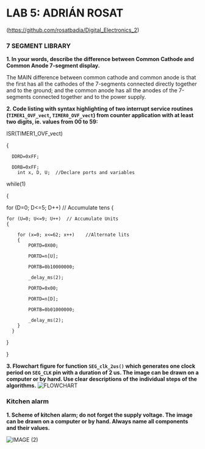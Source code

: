 # LAB 5: ADRIÁN ROSAT

(https://github.com/rosatbadia/Digital_Electronics_2)

### 7 SEGMENT LIBRARY

**1. In your words, describe the difference between Common Cathode and Common Anode 7-segment display.**

The MAIN difference between common cathode and common anode is that the first has all the cathodes of the 7-segments connected directly together and to the ground; and the common anode has all the anodes of the 7-segments connected together and to the power supply.

**2. Code listing with syntax highlighting of two interrupt service routines (`TIMER1_OVF_vect`, `TIMER0_OVF_vect`) from counter application with at least two digits, ie. values from 00 to 59:**

ISR(TIMER1_OVF_vect)

 {
 
      DDRD=0xFF;    
      
      DDRB=0xFF;	
        int x, D, U;  //Declare ports and variables
   
   while(1)
   
{  	
	
for (D=0; D<=5; D++) // Accumulate tens 
{

	for (U=0; U<=9; U++)  // Accumulate Units
	{
  
		for (x=0; x<=62; x++)    //Alternate lits
		{
			PORTD=0X00; 
      
			PORTD=n[U]; 
      
			PORTB=0b10000000;  
      
			_delay_ms(2);   
			
			PORTD=0x00;  
      
			PORTD=n[D];  
      
			PORTB=0b01000000;  
      
			_delay_ms(2);   
	  	}
	  }
}


  }
  
  
  **3. Flowchart figure for function `SEG_clk_2us()` which generates one clock period on `SEG_CLK` pin with a duration of 2&nbsp;us. The image can be drawn on a computer or by hand. Use clear descriptions of the individual steps of the algorithms.**
  ![FLOWCHART](https://user-images.githubusercontent.com/91876413/138861550-bdc49fad-6eab-4de6-83c2-f61aa6503723.png)
  
  
  ### Kitchen alarm

**1. Scheme of kitchen alarm; do not forget the supply voltage. The image can be drawn on a computer or by hand. Always name all components and their values.**


  
![IMAGE (2)](https://user-images.githubusercontent.com/91876413/138861660-f039de72-1ae3-4091-bb59-486a4bca18c7.jpeg)
